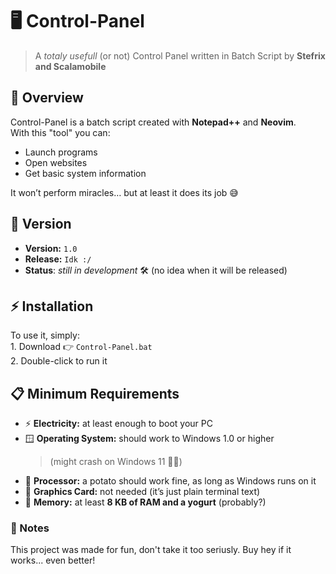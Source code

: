 # 🖥️ Control-Panel

> A *totaly usefull* (or not) Control Panel written in Batch Script by **Stefrix and Scalamobile**



## 📌 Overview  
Control-Panel is a batch script created with **Notepad++** and **Neovim**.  
With this "tool" you can:  
- Launch programs  
- Open websites  
- Get basic system information  

It won’t perform miracles… but at least it does its job 😅  


## 🚀 Version  
- **Version:** `1.0`
- **Release:** `Idk :/`
- **Status**: *still in development* 🛠️ (no idea when it will be released)  
## ⚡ Installation 
To use it, simply:  
    1. Download 👉 `Control-Panel.bat`  
    2. Double-click to run it  



## 📋 Minimum Requirements  
- ⚡ **Electricity:** at least enough to boot your PC  
- 🪟 **Operating System:** should work to Windows 1.0 or higher  
  > (might crash on Windows 11 🤷‍♂️)  
- 🥔 **Processor:** a potato should work fine, as long as Windows runs on it  
- 🎨 **Graphics Card:** not needed (it’s just plain terminal text)  
- 💾 **Memory:** at least **8 KB of RAM and a yogurt** (probably?)  

### 🤔 Notes 
This project was made for fun, don't take it too seriusly.
Buy hey if it works... even better!
